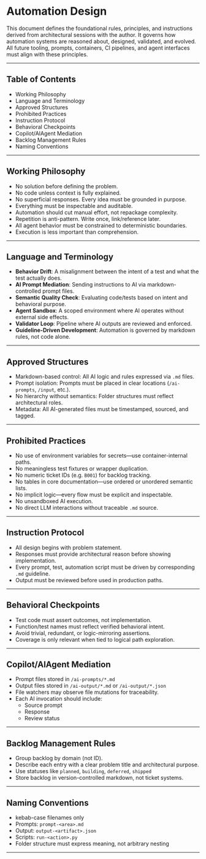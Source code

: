 # Automation Design

This document defines the foundational rules, principles, and instructions derived from architectural sessions with the author. It governs how automation systems are reasoned about, designed, validated, and evolved. All future tooling, prompts, containers, CI pipelines, and agent interfaces must align with these principles.

---

## Table of Contents

- Working Philosophy
- Language and Terminology
- Approved Structures
- Prohibited Practices
- Instruction Protocol
- Behavioral Checkpoints
- Copilot/AIAgent Mediation
- Backlog Management Rules
- Naming Conventions

---

## Working Philosophy

- No solution before defining the problem.
- No code unless context is fully explained.
- No superficial responses. Every idea must be grounded in purpose.
- Everything must be inspectable and auditable.
- Automation should cut manual effort, not repackage complexity.
- Repetition is anti-pattern. Write once, link/reference later.
- All agent behavior must be constrained to deterministic boundaries.
- Execution is less important than comprehension.

---

## Language and Terminology

- **Behavior Drift**: A misalignment between the intent of a test and what the test actually does.
- **AI Prompt Mediation**: Sending instructions to AI via markdown-controlled prompt files.
- **Semantic Quality Check**: Evaluating code/tests based on intent and behavioral purpose.
- **Agent Sandbox**: A scoped environment where AI operates without external side effects.
- **Validator Loop**: Pipeline where AI outputs are reviewed and enforced.
- **Guideline-Driven Development**: Automation is governed by markdown rules, not code alone.

---

## Approved Structures

- Markdown-based control: All AI logic and rules expressed via `.md` files.
- Prompt isolation: Prompts must be placed in clear locations (`/ai-prompts`, `/input`, etc.).
- No hierarchy without semantics: Folder structures must reflect architectural roles.
- Metadata: All AI-generated files must be timestamped, sourced, and tagged.

---

## Prohibited Practices

- No use of environment variables for secrets—use container-internal paths.
- No meaningless test fixtures or wrapper duplication.
- No numeric ticket IDs (e.g. `B001`) for backlog tracking.
- No tables in core documentation—use ordered or unordered semantic lists.
- No implicit logic—every flow must be explicit and inspectable.
- No unsandboxed AI execution.
- No direct LLM interactions without traceable `.md` source.

---

## Instruction Protocol

- All design begins with problem statement.
- Responses must provide architectural reason before showing implementation.
- Every prompt, test, automation script must be driven by corresponding `.md` guideline.
- Output must be reviewed before used in production paths.

---

## Behavioral Checkpoints

- Test code must assert outcomes, not implementation.
- Function/test names must reflect verified behavioral intent.
- Avoid trivial, redundant, or logic-mirroring assertions.
- Coverage is only relevant when tied to logical path exploration.

---

## Copilot/AIAgent Mediation

- Prompt files stored in `/ai-prompts/*.md`
- Output files stored in `/ai-output/*.md` or `/ai-output/*.json`
- File watchers may observe file mutations for traceability.
- Each AI invocation should include:
  - Source prompt
  - Response
  - Review status

---

## Backlog Management Rules

- Group backlog by domain (not ID).
- Describe each entry with a clear problem title and architectural purpose.
- Use statuses like `planned`, `building`, `deferred`, `shipped`
- Store backlog in version-controlled markdown, not ticket systems.

---

## Naming Conventions

- kebab-case filenames only
- Prompts: `prompt-<area>.md`
- Output: `output-<artifact>.json`
- Scripts: `run-<action>.py`
- Folder structure must express meaning, not arbitrary nesting

---
